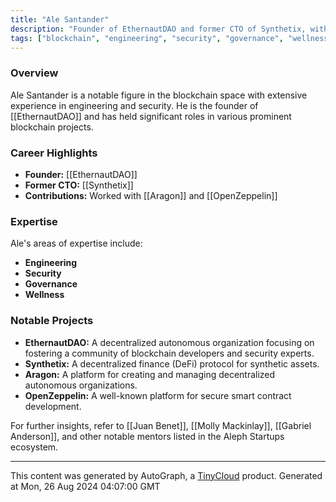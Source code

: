 ```yaml
---
title: "Ale Santander"
description: "Founder of EthernautDAO and former CTO of Synthetix, with a focus on engineering, security, governance, and wellness."
tags: ["blockchain", "engineering", "security", "governance", "wellness"]
---
```


### Overview
Ale Santander is a notable figure in the blockchain space with extensive experience in engineering and security. He is the founder of [[EthernautDAO]] and has held significant roles in various prominent blockchain projects.

### Career Highlights
- **Founder:** [[EthernautDAO]]
- **Former CTO:** [[Synthetix]]
- **Contributions:** Worked with [[Aragon]] and [[OpenZeppelin]]

### Expertise
Ale's areas of expertise include:
- **Engineering**
- **Security**
- **Governance**
- **Wellness**

### Notable Projects
- **EthernautDAO:** A decentralized autonomous organization focusing on fostering a community of blockchain developers and security experts.
- **Synthetix:** A decentralized finance (DeFi) protocol for synthetic assets.
- **Aragon:** A platform for creating and managing decentralized autonomous organizations.
- **OpenZeppelin:** A well-known platform for secure smart contract development.

For further insights, refer to [[Juan Benet]], [[Molly Mackinlay]], [[Gabriel Anderson]], and other notable mentors listed in the Aleph Startups ecosystem.

---
This content was generated by AutoGraph, a [TinyCloud](https://tinycloud.xyz/) product.
Generated at Mon, 26 Aug 2024 04:07:00 GMT